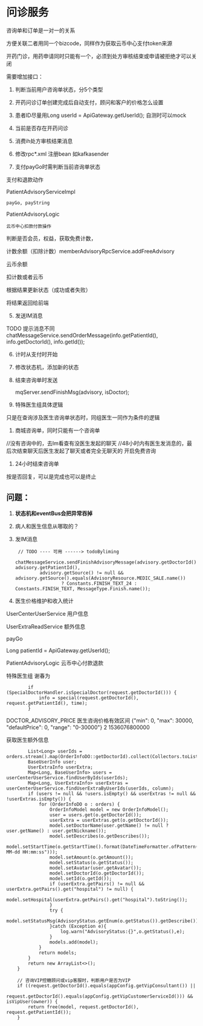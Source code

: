 # 问诊服务

咨询单和订单是一对一的关系

方便关联二者用同一个bizcode，同样作为获取云币中心支付token来源

开药门诊，用药申请同时只能有一个，必须到处方审核结束或申请被拒绝才可以关闭



需要增加接口：

1. 判断当前用户咨询单状态，分5个类型

1. 开药问诊订单创建完成后自动支付，顾问和客户的价格怎么设置








1. 患者ID尽量用Long userId = ApiGateway.getUserId();
自测时可以mock

1. 当前是否存在开药问诊

2. 消费ih处方审核结果消息

4. 修改rpc*.xml 注册bean 如kafkasender

5. 支付payGo时需判断当前咨询单状态

支付和退款动作

PatientAdvisoryServiceImpl

```
payGo, payString
```

PatientAdvisoryLogic

```
云币中心扣款付款操作
```

判断是否会员，权益，获取免费计数，

计数余额（扣除计数）memberAdvisoryRpcService.addFreeAdvisory

云币余额

扣计数或者云币

根据结果更新状态（成功或者失败）

将结果返回给前端

5. 发送IM消息

TODO 提示消息不同
    chatMessageService.sendOrderMessage(info.getPatientId(), info.getDoctorId(), info.getId());

6. 计时从支付时开始

7. 修改状态机，添加新的状态

8. 结束咨询单时发送

    mqServer.sendFinishMsg(advisory, isDoctor);

2. 特殊医生组具体逻辑

只是在查询涉及医生咨询单状态时，同组医生一同作为条件的逻辑


1. 商城咨询单，同时只能有一个咨询单

//没有咨询中的，去Im看查有没医生发起的聊天
//48小时内有医生发消息的，最后次结束聊天后医生发起了聊天或者完全无聊天的  开启免费咨询

1. 24小时结束咨询单

按是否回复，可以是完成也可以是终止

## 问题：

1. **状态机和eventBus会把异常吞掉**

1. 病人和医生信息从哪取的？

3. 发IM消息

        // TODO ---- 可用 ------> todoByliming
        chatMessageService.sendFinishAdvisoryMessage(advisory.getDoctorId(), advisory.getPatientId(),
                advisory.getSource() != null && advisory.getSource().equals(AdvisoryResource.MEDIC_SALE.name())
                        ? Constants.FINISH_TEXT_24 : Constants.FINISH_TEXT, MessageType.Finish.name());

5. 医生价格维护和收入统计

UserCenterUserService 用户信息

UserExtraReadService 额外信息

payGo

Long patientId = ApiGateway.getUserId();

PatientAdvisoryLogic 云币中心付款退款

特殊医生组
谢春为

            if (SpecialDoctorHandler.isSpecialDoctor(request.getDoctorId())) {
                info = special(request.getDoctorId(), request.getPatientId(), time);
            }
            
DOCTOR_ADVISORY_PRICE	医生咨询价格有效区间	{"min": 0, "max": 30000, "defaultPrice": 0, "range": "0-30000"}	2	1536076800000


获取医生额外信息
```
        List<Long> userIds = orders.stream().map(OrderInfoDO::getDoctorId).collect(Collectors.toList());
        BaseUserInfo user;
        UserExtraInfo userExtra;
        Map<Long, BaseUserInfo> users = userCenterUserService.findUserByIds(userIds);
        Map<Long, UserExtraInfo> userExtras = userCenterUserService.findUserExtraByUserIds(userIds, column);
        if (users != null && !users.isEmpty() && userExtras != null && !userExtras.isEmpty()) {
            for (OrderInfoDO o : orders) {
                OrderInfoModel model = new OrderInfoModel();
                user = users.get(o.getDoctorId());
                userExtra = userExtras.get(o.getDoctorId());
                model.setDoctorName(user.getName() != null ? user.getName() : user.getNickname());
                model.setDescribes(o.getDescribes());
                model.setStartTime(o.getStartTime().format(DateTimeFormatter.ofPattern("yyyy-MM-dd HH:mm:ss")));
                model.setAmount(o.getAmount());
                model.setStatus(o.getStatus());
                model.setAvatar(user.getAvatar());
                model.setDoctorId(o.getDoctorId());
                model.setId(o.getId());
                if (userExtra.getPairs() != null && userExtra.getPairs().get("hospital") != null) {
                    model.setHospital(userExtra.getPairs().get("hospital").toString());
                }
                try {
                    model.setStatusMsg(AdvisoryStatus.getEnum(o.getStatus()).getDescribe());
                }catch (Exception e){
                    log.warn("AdvisoryStatus:{}",o.getStatus(),e);
                }
                models.add(model);
            }
            return models;
        }
        return new ArrayList<>();
    }

```

        // 咨询VIP控糖顾问或vip客服时，判断用户是否为VIP
        if ((request.getDoctorId().equals(appConfig.getVipConsultant()) ||
            request.getDoctorId().equals(appConfig.getVipCustomerServiceId())) && isVipUser(owner)) {
            return free(model, request.getDoctorId(), request.getPatientId());
        }